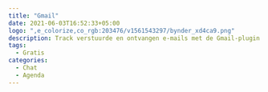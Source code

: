 ```yaml
---
title: "Gmail"
date: 2021-06-03T16:52:33+05:00
logo: ",e_colorize,co_rgb:203476/v1561543297/bynder_xd4ca9.png"
description: Track verstuurde en ontvangen e-mails met de Gmail-plugin.
tags:
  - Gratis
categories:
  - Chat
  - Agenda
---
```


